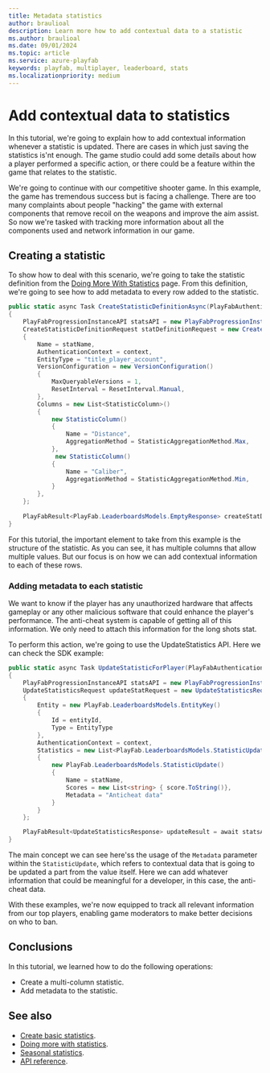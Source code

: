 ```yaml
---
title: Metadata statistics
author: braulioal
description: Learn more how to add contextual data to a statistic
ms.author: braulioal
ms.date: 09/01/2024
ms.topic: article
ms.service: azure-playfab
keywords: playfab, multiplayer, leaderboard, stats
ms.localizationpriority: medium
---
```


# Add contextual data to statistics

In this tutorial, we're going to explain how to add contextual information whenever a statistic is updated. There are cases in which just 
saving the statistics is'nt enough. The game studio could add some details about how a player performed a specific action, 
or there could be a feature within the game that relates to the statistic.

We're going to continue with our competitive shooter game. In this example, the game has tremendous success but is 
facing a challenge. There are too many complaints about people "hacking" the game with external 
components that remove recoil on the weapons and improve the aim assist. So now we're tasked with tracking more information about all 
the components used and network information in our game.

## Creating a statistic

To show how to deal with this scenario, we're going to take the statistic definition from the 
[Doing More With Statistics](doing-more-statistics.md) page. From this definition, we're going 
to see how to add metadata to every row added to the statistic.

``` C#
public static async Task CreateStatisticDefinitionAsync(PlayFabAuthenticationContext context, string statName)
{
    PlayFabProgressionInstanceAPI statsAPI = new PlayFabProgressionInstanceAPI(context);
    CreateStatisticDefinitionRequest statDefinitionRequest = new CreateStatisticDefinitionRequest()
    {
        Name = statName,
        AuthenticationContext = context,
        EntityType = "title_player_account",
        VersionConfiguration = new VersionConfiguration()
        {
            MaxQueryableVersions = 1,
            ResetInterval = ResetInterval.Manual,
        },
        Columns = new List<StatisticColumn>()
        {
            new StatisticColumn()
            {
                Name = "Distance",
                AggregationMethod = StatisticAggregationMethod.Max,
            },
             new StatisticColumn()
            {
                Name = "Caliber",
                AggregationMethod = StatisticAggregationMethod.Min,
            }
        },
    };
    
    PlayFabResult<PlayFab.LeaderboardsModels.EmptyResponse> createStatDefResult = await statsAPI.CreateStatisticDefinitionAsync(statDefinitionRequest);
}
```

For this tutorial, the important element to take from this example is the structure of the statistic. As you can see, 
it has multiple columns that allow multiple values. But our focus is on how we can add contextual 
information to each of these rows.


### Adding metadata to each statistic

We want to know if the player has any unauthorized hardware that affects gameplay or any other malicious software that could
enhance the player's performance. The anti-cheat system is capable of getting all of this information. We only need to attach 
this information for the long shots stat.

To perform this action, we're going to use the UpdateStatistics API. Here we can check the SDK example:

``` C#
public static async Task UpdateStatisticForPlayer(PlayFabAuthenticationContext context, string statName, string entityId, int score)
{
    PlayFabProgressionInstanceAPI statsAPI = new PlayFabProgressionInstanceAPI(context);
    UpdateStatisticsRequest updateStatRequest = new UpdateStatisticsRequest()
    {
        Entity = new PlayFab.LeaderboardsModels.EntityKey()
        {
            Id = entityId,
            Type = EntityType
        },
        AuthenticationContext = context,
        Statistics = new List<PlayFab.LeaderboardsModels.StatisticUpdate>() 
        {
            new PlayFab.LeaderboardsModels.StatisticUpdate() 
            {
                Name = statName,
                Scores = new List<string> { score.ToString()},
                Metadata = "Anticheat data"
            }
        }
    };

    PlayFabResult<UpdateStatisticsResponse> updateResult = await statsAPI.UpdateStatisticsAsync(updateStatRequest);
}
```

The main concept we can see here'ss the usage of the `Metadata` parameter within the `StatisticUpdate`, which refers
to contextual data that is going to be updated a part from the value itself. Here we can add whatever information that could be meaningful for a developer, 
in this case, the anti-cheat data.

With these examples, we're now equipped to track all relevant information from our top players, enabling game moderators 
to make better decisions on who to ban.

## Conclusions 

In this tutorial, we learned how to do the following operations: 
* Create a multi-column statistic.
* Add metadata to the statistic.

## See also
- [Create basic statistics](create-basic-statistics.md).
- [Doing more with statistics](doing-more-statistics.md).
- [Seasonal statistics](seasonal-statistics.md).
- [API reference](api-reference.md).